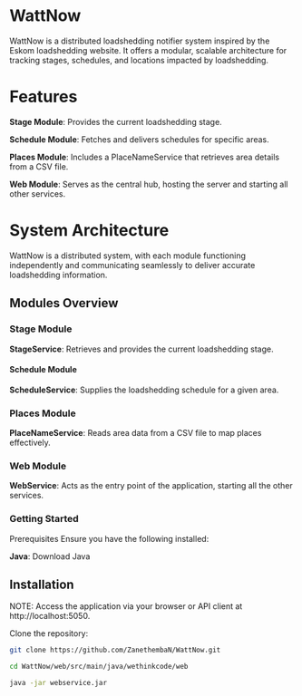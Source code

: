 
# WattNow

WattNow is a distributed loadshedding notifier system inspired by the Eskom loadshedding website. It offers a modular, scalable architecture for tracking stages, schedules, and locations impacted by loadshedding.


# Features

**Stage Module**: Provides the current loadshedding stage.

**Schedule Module**: Fetches and delivers schedules for specific areas.

**Places Module**: Includes a PlaceNameService that retrieves area details from a CSV file.

**Web Module**: Serves as the central hub, hosting the server and starting all other services.


# System Architecture
WattNow is a distributed system, with each module functioning independently and communicating seamlessly to deliver accurate loadshedding information.


## Modules Overview

### Stage Module
**StageService**: Retrieves and provides the current loadshedding stage.

#### Schedule Module
**ScheduleService**: Supplies the loadshedding schedule for a given area.

### Places Module
**PlaceNameService**: Reads area data from a CSV file to map places effectively.

### Web Module
**WebService**: Acts as the entry point of the application, starting all the other services.


### Getting Started

Prerequisites
Ensure you have the following installed:

**Java**: Download Java

## Installation

NOTE: Access the application via your browser or API client at http://localhost:5050.

Clone the repository:

```bash
git clone https://github.com/ZanethembaN/WattNow.git

cd WattNow/web/src/main/java/wethinkcode/web

java -jar webservice.jar



